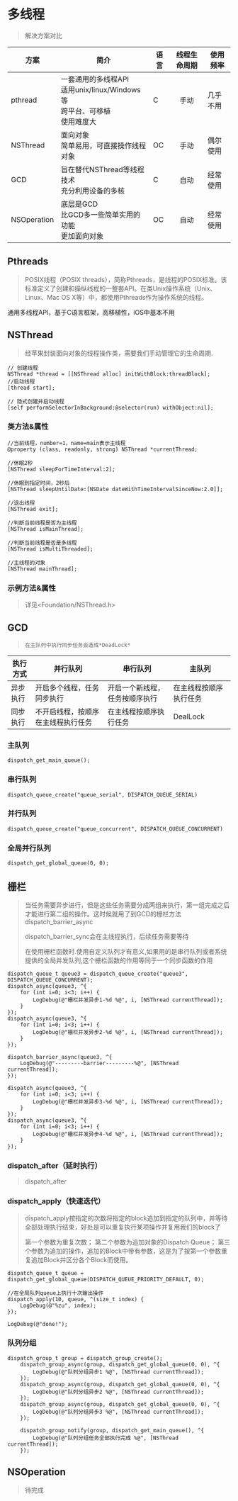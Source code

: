 # 多线程

> 解决方案对比

| 方案 | 简介 | 语言 | 线程生命周期 | 使用频率 |
| --- | --- | --- | :---: | --- |
| pthread   | 一套通用的多线程API<br>适用unix/linux/Windows等<br/>跨平台、可移植</br>使用难度大  | C  | 手动  | 几乎不用  |
| NSThread  | 面向对象<br/>简单易用，可直接操作线程对象  | OC  | 手动  | 偶尔使用  |
| GCD  | 旨在替代NSThread等线程技术<br/>充分利用设备的多核  | C | 自动 | 经常使用  |
| NSOperation | 底层是GCD<br/>比GCD多一些简单实用的功能</br>更加面向对象  |  OC  | 自动  | 经常使用  |

## Pthreads

> POSIX线程（POSIX threads），简称Pthreads，是线程的POSIX标准。该标准定义了创建和操纵线程的一整套API。在类Unix操作系统（Unix、Linux、Mac OS X等）中，都使用Pthreads作为操作系统的线程。

通用多线程API，基于C语言框架，高移植性，iOS中基本不用

## NSThread

> 经苹果封装面向对象的线程操作类，需要我们手动管理它的生命周期.

```objc
// 创建线程
NSThread *thread = [[NSThread alloc] initWithBlock:threadBlock];
//启动线程
[thread start];
  
// 隐式创建并启动线程
[self performSelectorInBackground:@selector(run) withObject:nil];
```

### 类方法&属性

```objc
//当前线程，number=1，name=main表示主线程
@property (class, readonly, strong) NSThread *currentThread;

//休眠2秒
[NSThread sleepForTimeInterval:2];

//休眠到指定时间，2秒后
[NSThread sleepUntilDate:[NSDate dateWithTimeIntervalSinceNow:2.0]];

//退出线程
[NSThread exit];

//判断当前线程是否为主线程
[NSThread isMainThread];

//判断当前线程是否是多线程
[NSThread isMultiThreaded];

//主线程的对象
[NSThread mainThread];
```

### 示例方法&属性

> 详见<Foundation/NSThread.h>

## GCD

> `在主队列中执行同步任务会造成*DeadLock*`

| 执行方式 | 并行队列 | 串行队列 | 主队列 |
| ---- | ---- | ---- | ---- |
| 异步执行 | 开启多个线程，任务同步执行 | 开启一个新线程，任务按顺序执行 | 在主线程按顺序执行任务 |
| 同步执行 | 不开启线程，按顺序在主线程执行任务 | 在主线程按顺序执行任务 | DealLock |

### 主队列

```objc
dispatch_get_main_queue();
```

### 串行队列

```objc
dispatch_queue_create("queue_serial", DISPATCH_QUEUE_SERIAL)
```

### 并行队列

```objc
dispatch_queue_create("queue_concurrent", DISPATCH_QUEUE_CONCURRENT)
```

### 全局并行队列

```objc
dispatch_get_global_queue(0, 0);
```

## 栅栏

> 当任务需要异步进行，但是这些任务需要分成两组来执行，第一组完成之后才能进行第二组的操作。这时候就用了到GCD的栅栏方法dispatch_barrier_async
>
> dispatch_barrier_sync会在主线程执行，后续任务需要等待
>
> 在使用栅栏函数时.使用自定义队列才有意义,如果用的是串行队列或者系统提供的全局并发队列,这个栅栏函数的作用等同于一个同步函数的作用

```objc
dispatch_queue_t queue3 = dispatch_queue_create("queue3", DISPATCH_QUEUE_CONCURRENT);
dispatch_async(queue3, ^{
    for (int i=0; i<3; i++) {
        LogDebug(@"栅栏并发异步1-%d %@", i, [NSThread currentThread]);
    }
});
dispatch_async(queue3, ^{
    for (int i=0; i<3; i++) {
        LogDebug(@"栅栏并发异步2-%d %@", i, [NSThread currentThread]);
    }
});

dispatch_barrier_async(queue3, ^{
    LogDebug(@"---------barrier---------%@", [NSThread currentThread]);
});

dispatch_async(queue3, ^{
    for (int i=0; i<3; i++) {
        LogDebug(@"栅栏并发异步3-%d %@", i, [NSThread currentThread]);
    }
});
dispatch_async(queue3, ^{
    for (int i=0; i<3; i++) {
        LogDebug(@"栅栏并发异步4-%d %@", i, [NSThread currentThread]);
    }
});
```

### dispatch_after（延时执行）

> dispatch_after

### dispatch_apply（快速迭代）

> dispatch_apply按指定的次数将指定的block追加到指定的队列中，并等待全部处理执行结束，好处是可以重复执行某项操作并复用我们的block了
>
> 第一个参数为重复次数；
> 第二个参数为追加对象的Dispatch Queue；
> 第三个参数为追加的操作，追加的Block中带有参数，这是为了按第一个参数重复追加Block并区分各个Block而使用。

```objc
dispatch_queue_t queue = dispatch_get_global_queue(DISPATCH_QUEUE_PRIORITY_DEFAULT, 0);

//在全局队列queue上执行十次输出操作
dispatch_apply(10, queue, ^(size_t index) {
    LogDebug(@"%zu", index);
});

LogDebug(@"done!");
```

### 队列分组

```objc
dispatch_group_t group = dispatch_group_create();
    dispatch_group_async(group, dispatch_get_global_queue(0, 0), ^{
        LogDebug(@"队列分组异步1 %@", [NSThread currentThread]);
    });
    dispatch_group_async(group, dispatch_get_global_queue(0, 0), ^{
        LogDebug(@"队列分组异步2 %@", [NSThread currentThread]);
    });
    dispatch_group_async(group, dispatch_get_global_queue(0, 0), ^{
        LogDebug(@"队列分组异步3 %@", [NSThread currentThread]);
    });

    dispatch_group_notify(group, dispatch_get_main_queue(), ^{
        LogDebug(@"队列分组任务全部执行完成 %@", [NSThread currentThread]);
    });
```



## NSOperation

> 待完成
